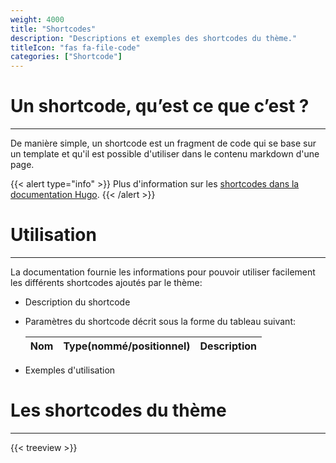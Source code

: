 ```yaml
---
weight: 4000
title: "Shortcodes"
description: "Descriptions et exemples des shortcodes du thème."
titleIcon: "fas fa-file-code"
categories: ["Shortcode"]
---
```


# Un shortcode, qu’est ce que c’est ?
---

De manière simple, un shortcode est un fragment de code qui se base sur un template et qu'il est possible d'utiliser dans le contenu markdown d'une page.

{{< alert type="info" >}}
Plus d'information sur les [shortcodes dans la documentation Hugo](https://gohugo.io/content-management/shortcodes/).
{{< /alert >}}

# Utilisation
---

La documentation fournie les informations pour pouvoir utiliser facilement les différents shortcodes ajoutés par le thème:
* Description du shortcode
* Paramètres du shortcode décrit sous la forme du tableau suivant:

    | Nom | Type(nommé/positionnel) | Description |
    | --- | ----------------------- | ----------- |
* Exemples d'utilisation

# Les shortcodes du thème
---

{{< treeview >}}